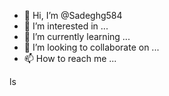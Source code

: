 - 👋 Hi, I’m @Sadeghg584
- 👀 I’m interested in ...
- 🌱 I’m currently learning ...
- 💞️ I’m looking to collaborate on ...
- 📫 How to reach me ...

<!---
Sadeghg584/Sadeghg584
is a ✨ special ✨ repository because its `README.md` (this file) appears on your GitHub profile.
You can click the Preview link to take a look at your changes.
--->
ls

